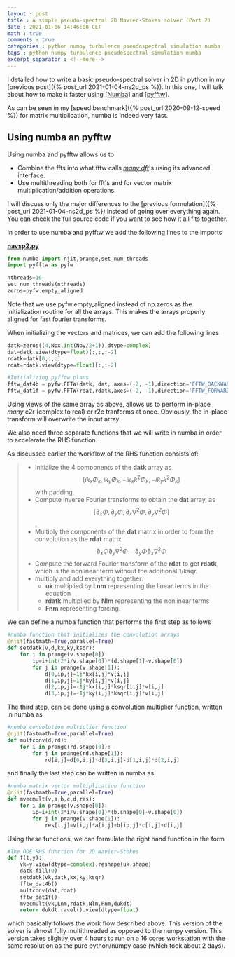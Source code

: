 ```yaml
---
layout : post
title : A simple pseudo-spectral 2D Navier-Stokes solver (Part 2)
date : 2021-01-06 14:46:00 CET
math : true
comments : true
categories : python numpy turbulence pseudospectral simulation numba
tags : python numpy turbulence pseudospectral simulation numba
excerpt_separator : <!--more-->
---
```


I detailed how to write a basic pseudo-spectral solver in 2D in python in my [previous post]({% post_url 2021-01-04-ns2d_ps %}). In this one, I will talk about how to make it faster using [[Numba](https://numba.pydata.org/)] and [[pyfftw](https://github.com/pyFFTW/pyFFTW)].

As can be seen in my [speed benchmark]({% post_url 2020-09-12-speed %}) for matrix multiplication, numba is indeed very fast.

<!--more-->

## Using numba an pyfftw

Using numba and pyfftw allows us to

- Combine the ffts into what fftw calls [*many dft*](http://www.fftw.org/fftw3_doc/Advanced-Real_002ddata-DFTs.html#Advanced-Real_002ddata-DFTs)'s using its advanced interface.
- Use multithreading both for fft's and for vector matrix multiplication/addition operations.

I will discuss only the major differences to the [previous formulation]({% post_url 2021-01-04-ns2d_ps %}) instead of going over everything again. You can check the full source code if you want to see how it all fits together.

In order to use numba and pyfftw we add the following lines to the imports

**[navsp2.py](https://github.com/gurcani/navsp2/blob/main/navsp2fp.py)**
```py
from numba import njit,prange,set_num_threads
import pyfftw as pyfw

nthreads=16
set_num_threads(nthreads)
zeros=pyfw.empty_aligned
```

Note that we use pyfw.empty_aligned instead of np.zeros as the initialization routine for all the arrays. This makes the arrays properly aligned for 
fast fourier transforms.

When initializing the vectors and matrices, we can add the following lines

```py
datk=zeros((4,Npx,int(Npy/2+1)),dtype=complex)
dat=datk.view(dtype=float)[:,:,:-2]
rdatk=datk[0,:,:]
rdat=rdatk.view(dtype=float)[:,:-2]

#Initializing pyfftw plans
fftw_dat4b = pyfw.FFTW(datk, dat, axes=(-2, -1),direction='FFTW_BACKWARD',normalise_idft=True,threads=nthreads)
fftw_dat1f = pyfw.FFTW(rdat,rdatk,axes=(-2, -1),direction='FFTW_FORWARD',normalise_idft=True,threads=nthreads)
```
Using views of the same array as above, allows us to perform in-place *many* c2r (complex to real) or r2c tranforms at once. Obviously, the in-place transform will overwrite the input array.

We also need three separate functions that we will write in numba in order to accelerate the RHS function. 

As discussed earlier the workflow of the RHS function consists of:

> - Initialize the 4 components of the **datk** array as $$\big[i k_x \Phi _k, i k_y \Phi _k, -i k_x k^2\Phi _k, -i k_y k^2 \Phi _k\big]$$ with padding.
> - Compute inverse Fourier transforms to obtain the **dat** array, as $$\big[\partial_x \Phi, \partial_y \Phi, \partial_x \nabla^2 \Phi, \partial_y \nabla^2\Phi\big]$$.
> - Multiply the components of the **dat** matrix in order to form the convolution as the **rdat** matrix $$\partial_x\Phi\partial_y\nabla^2\Phi-\partial_y\Phi\partial_x\nabla^2\Phi$$
> - Compute the forward Fourier transform of the **rdat** to get **rdatk**, which is the nonlinear term without the additional 1/ksqr.
> - multiply and add everything together:
>   - **uk** multiplied by **Lnm** representing the linear terms in the equation
>   - **rdatk** multiplied by **Nlm** representing the nonlinear terms
>   - **Fnm** representing forcing.

We can define a numba function that performs the first step as follows

```py
#numba function that initializes the convolution arrays
@njit(fastmath=True,parallel=True)
def setdatk(v,d,kx,ky,ksqr):
    for i in prange(v.shape[0]):
        ip=i+int(2*i/v.shape[0])*(d.shape[1]-v.shape[0])
        for j in prange(v.shape[1]):
            d[0,ip,j]=1j*kx[i,j]*v[i,j]
            d[1,ip,j]=1j*ky[i,j]*v[i,j]
            d[2,ip,j]=-1j*kx[i,j]*ksqr[i,j]*v[i,j]
            d[3,ip,j]=-1j*ky[i,j]*ksqr[i,j]*v[i,j]
```

The third step, can be done using a convolution multiplier function, written in numba as

```py
#numba convolution multiplier function
@njit(fastmath=True,parallel=True)
def multconv(d,rd):
    for i in prange(rd.shape[0]):
        for j in prange(rd.shape[1]):
            rd[i,j]=d[0,i,j]*d[3,i,j]-d[1,i,j]*d[2,i,j]
```

and finally the last step can be written in numba as

```py
#numba matrix vector multiplication function
@njit(fastmath=True,parallel=True)
def mvecmult(v,a,b,c,d,res):
    for i in prange(v.shape[0]):
        ip=i+int(2*i/v.shape[0])*(b.shape[0]-v.shape[0])
        for j in prange(v.shape[1]):
            res[i,j]=v[i,j]*a[i,j]+b[ip,j]*c[i,j]+d[i,j]

```

Using these functions, we can formulate the right hand function in the form

```py
#The ODE RHS function for 2D Navier-Stokes 
def f(t,y):
    vk=y.view(dtype=complex).reshape(uk.shape)
    datk.fill(0)
    setdatk(vk,datk,kx,ky,ksqr)
    fftw_dat4b()
    multconv(dat,rdat)
    fftw_dat1f()
    mvecmult(vk,Lnm,rdatk,Nlm,Fnm,dukdt)
    return dukdt.ravel().view(dtype=float)
```

which basically follows the work flow described above. This version of the solver is almost fully multithreaded as opposed to the numpy version. This version takes slightly over 4 hours to run on a 16 cores workstation with the same resolution as the pure python/numpy case (which took about 2 days).
